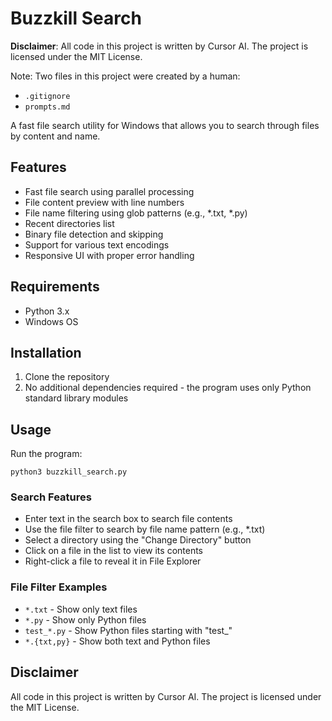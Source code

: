 # Buzzkill Search

**Disclaimer**: All code in this project is written by Cursor AI. The project is licensed under the MIT License.

Note: Two files in this project were created by a human:
- `.gitignore`
- `prompts.md`

A fast file search utility for Windows that allows you to search through files by content and name.

## Features

- Fast file search using parallel processing
- File content preview with line numbers
- File name filtering using glob patterns (e.g., *.txt, *.py)
- Recent directories list
- Binary file detection and skipping
- Support for various text encodings
- Responsive UI with proper error handling

## Requirements

- Python 3.x
- Windows OS

## Installation

1. Clone the repository
2. No additional dependencies required - the program uses only Python standard library modules

## Usage

Run the program:
```
python3 buzzkill_search.py
```

### Search Features

- Enter text in the search box to search file contents
- Use the file filter to search by file name pattern (e.g., *.txt)
- Select a directory using the "Change Directory" button
- Click on a file in the list to view its contents
- Right-click a file to reveal it in File Explorer

### File Filter Examples

- `*.txt` - Show only text files
- `*.py` - Show only Python files
- `test_*.py` - Show Python files starting with "test_"
- `*.{txt,py}` - Show both text and Python files

## Disclaimer

All code in this project is written by Cursor AI. The project is licensed under the MIT License. 